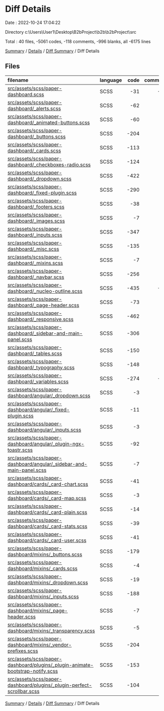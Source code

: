 # Diff Details

Date : 2022-10-24 17:04:22

Directory c:\\Users\\User1\\Desktop\\B2bProject\\b2b\\b2bProject\\src

Total : 40 files,  -5061 codes, -118 comments, -996 blanks, all -6175 lines

[Summary](results.md) / [Details](details.md) / [Diff Summary](diff.md) / Diff Details

## Files
| filename | language | code | comment | blank | total |
| :--- | :--- | ---: | ---: | ---: | ---: |
| [src/assets/scss/paper-dashboard.scss](/src/assets/scss/paper-dashboard.scss) | SCSS | -31 | -22 | -9 | -62 |
| [src/assets/scss/paper-dashboard/_alerts.scss](/src/assets/scss/paper-dashboard/_alerts.scss) | SCSS | -62 | 0 | -13 | -75 |
| [src/assets/scss/paper-dashboard/_animated-buttons.scss](/src/assets/scss/paper-dashboard/_animated-buttons.scss) | SCSS | -60 | -1 | -11 | -72 |
| [src/assets/scss/paper-dashboard/_buttons.scss](/src/assets/scss/paper-dashboard/_buttons.scss) | SCSS | -204 | -4 | -27 | -235 |
| [src/assets/scss/paper-dashboard/_cards.scss](/src/assets/scss/paper-dashboard/_cards.scss) | SCSS | -113 | 0 | -28 | -141 |
| [src/assets/scss/paper-dashboard/_checkboxes-radio.scss](/src/assets/scss/paper-dashboard/_checkboxes-radio.scss) | SCSS | -124 | 0 | -19 | -143 |
| [src/assets/scss/paper-dashboard/_dropdown.scss](/src/assets/scss/paper-dashboard/_dropdown.scss) | SCSS | -422 | -5 | -54 | -481 |
| [src/assets/scss/paper-dashboard/_fixed-plugin.scss](/src/assets/scss/paper-dashboard/_fixed-plugin.scss) | SCSS | -290 | 0 | -53 | -343 |
| [src/assets/scss/paper-dashboard/_footers.scss](/src/assets/scss/paper-dashboard/_footers.scss) | SCSS | -38 | 0 | -9 | -47 |
| [src/assets/scss/paper-dashboard/_images.scss](/src/assets/scss/paper-dashboard/_images.scss) | SCSS | -7 | 0 | -1 | -8 |
| [src/assets/scss/paper-dashboard/_inputs.scss](/src/assets/scss/paper-dashboard/_inputs.scss) | SCSS | -347 | -2 | -55 | -404 |
| [src/assets/scss/paper-dashboard/_misc.scss](/src/assets/scss/paper-dashboard/_misc.scss) | SCSS | -135 | -3 | -15 | -153 |
| [src/assets/scss/paper-dashboard/_mixins.scss](/src/assets/scss/paper-dashboard/_mixins.scss) | SCSS | -7 | -1 | -1 | -9 |
| [src/assets/scss/paper-dashboard/_navbar.scss](/src/assets/scss/paper-dashboard/_navbar.scss) | SCSS | -256 | 0 | -55 | -311 |
| [src/assets/scss/paper-dashboard/_nucleo-outline.scss](/src/assets/scss/paper-dashboard/_nucleo-outline.scss) | SCSS | -435 | -29 | -103 | -567 |
| [src/assets/scss/paper-dashboard/_page-header.scss](/src/assets/scss/paper-dashboard/_page-header.scss) | SCSS | -73 | 0 | -13 | -86 |
| [src/assets/scss/paper-dashboard/_responsive.scss](/src/assets/scss/paper-dashboard/_responsive.scss) | SCSS | -462 | 0 | -89 | -551 |
| [src/assets/scss/paper-dashboard/_sidebar-and-main-panel.scss](/src/assets/scss/paper-dashboard/_sidebar-and-main-panel.scss) | SCSS | -306 | -1 | -55 | -362 |
| [src/assets/scss/paper-dashboard/_tables.scss](/src/assets/scss/paper-dashboard/_tables.scss) | SCSS | -150 | 0 | -24 | -174 |
| [src/assets/scss/paper-dashboard/_typography.scss](/src/assets/scss/paper-dashboard/_typography.scss) | SCSS | -148 | -5 | -21 | -174 |
| [src/assets/scss/paper-dashboard/_variables.scss](/src/assets/scss/paper-dashboard/_variables.scss) | SCSS | -274 | -19 | -112 | -405 |
| [src/assets/scss/paper-dashboard/angular/_dropdown.scss](/src/assets/scss/paper-dashboard/angular/_dropdown.scss) | SCSS | -3 | 0 | -1 | -4 |
| [src/assets/scss/paper-dashboard/angular/_fixed-plugin.scss](/src/assets/scss/paper-dashboard/angular/_fixed-plugin.scss) | SCSS | -11 | 0 | -1 | -12 |
| [src/assets/scss/paper-dashboard/angular/_inputs.scss](/src/assets/scss/paper-dashboard/angular/_inputs.scss) | SCSS | -3 | 0 | -1 | -4 |
| [src/assets/scss/paper-dashboard/angular/_plugin-ngx-toastr.scss](/src/assets/scss/paper-dashboard/angular/_plugin-ngx-toastr.scss) | SCSS | -92 | 0 | -15 | -107 |
| [src/assets/scss/paper-dashboard/angular/_sidebar-and-main-panel.scss](/src/assets/scss/paper-dashboard/angular/_sidebar-and-main-panel.scss) | SCSS | -7 | 0 | -2 | -9 |
| [src/assets/scss/paper-dashboard/cards/_card-chart.scss](/src/assets/scss/paper-dashboard/cards/_card-chart.scss) | SCSS | -41 | 0 | -8 | -49 |
| [src/assets/scss/paper-dashboard/cards/_card-map.scss](/src/assets/scss/paper-dashboard/cards/_card-map.scss) | SCSS | -3 | 0 | -1 | -4 |
| [src/assets/scss/paper-dashboard/cards/_card-plain.scss](/src/assets/scss/paper-dashboard/cards/_card-plain.scss) | SCSS | -14 | 0 | -4 | -18 |
| [src/assets/scss/paper-dashboard/cards/_card-stats.scss](/src/assets/scss/paper-dashboard/cards/_card-stats.scss) | SCSS | -39 | 0 | -10 | -49 |
| [src/assets/scss/paper-dashboard/cards/_card-user.scss](/src/assets/scss/paper-dashboard/cards/_card-user.scss) | SCSS | -41 | 0 | -10 | -51 |
| [src/assets/scss/paper-dashboard/mixins/_buttons.scss](/src/assets/scss/paper-dashboard/mixins/_buttons.scss) | SCSS | -179 | -2 | -32 | -213 |
| [src/assets/scss/paper-dashboard/mixins/_cards.scss](/src/assets/scss/paper-dashboard/mixins/_cards.scss) | SCSS | -4 | 0 | -1 | -5 |
| [src/assets/scss/paper-dashboard/mixins/_dropdown.scss](/src/assets/scss/paper-dashboard/mixins/_dropdown.scss) | SCSS | -19 | 0 | -6 | -25 |
| [src/assets/scss/paper-dashboard/mixins/_inputs.scss](/src/assets/scss/paper-dashboard/mixins/_inputs.scss) | SCSS | -188 | -6 | -40 | -234 |
| [src/assets/scss/paper-dashboard/mixins/_page-header.scss](/src/assets/scss/paper-dashboard/mixins/_page-header.scss) | SCSS | -7 | 0 | -1 | -8 |
| [src/assets/scss/paper-dashboard/mixins/_transparency.scss](/src/assets/scss/paper-dashboard/mixins/_transparency.scss) | SCSS | -5 | -2 | -2 | -9 |
| [src/assets/scss/paper-dashboard/mixins/_vendor-prefixes.scss](/src/assets/scss/paper-dashboard/mixins/_vendor-prefixes.scss) | SCSS | -204 | 0 | -25 | -229 |
| [src/assets/scss/paper-dashboard/plugins/_plugin-animate-bootstrap-notify.scss](/src/assets/scss/paper-dashboard/plugins/_plugin-animate-bootstrap-notify.scss) | SCSS | -153 | -7 | -68 | -228 |
| [src/assets/scss/paper-dashboard/plugins/_plugin-perfect-scrollbar.scss](/src/assets/scss/paper-dashboard/plugins/_plugin-perfect-scrollbar.scss) | SCSS | -104 | -9 | -1 | -114 |

[Summary](results.md) / [Details](details.md) / [Diff Summary](diff.md) / Diff Details